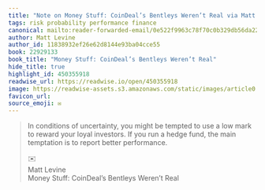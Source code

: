 ```yaml
---
title: "Note on Money Stuff: CoinDeal’s Bentleys Weren’t Real via Matt Levine"
tags: risk probability performance finance
canonical: mailto:reader-forwarded-email/0e522f9963c78f70c0b329db56da22c2
author: Matt Levine
author_id: 11838932ef26e62d8144e93ba04cce55
book: 22929133
book_title: "Money Stuff: CoinDeal’s Bentleys Weren’t Real"
hide_title: true
highlight_id: 450355918
readwise_url: https://readwise.io/open/450355918
image: https://readwise-assets.s3.amazonaws.com/static/images/article0.00998d930354.png
favicon_url: 
source_emoji: ✉️
---
```


> In conditions of uncertainty, you might be tempted to use a low mark to reward your loyal investors. If you run a hedge fund, the main temptation is to report better performance.
> <div class="quoteback-footer"><div class="quoteback-avatar"><span class="mini-emoji"> ✉️</span></div><div class="quoteback-metadata"><div class="metadata-inner"><span style="display:none">FROM:</span><div aria-label="Matt Levine" class="quoteback-author"> Matt Levine</div><div aria-label="Money Stuff: CoinDeal’s Bentleys Weren’t Real" class="quoteback-title"> Money Stuff: CoinDeal’s Bentleys Weren’t Real</div></div></div></div>